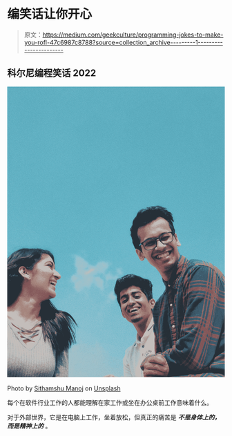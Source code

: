 # 编笑话让你开心

> 原文：<https://medium.com/geekculture/programming-jokes-to-make-you-rofl-47c6987c8788?source=collection_archive---------1----------------------->

## 科尔尼编程笑话 2022

![](img/504c208e79ba2286c084cd69c81ca0ef.png)

Photo by [Sithamshu Manoj](https://unsplash.com/@shidzuu?utm_source=medium&utm_medium=referral) on [Unsplash](https://unsplash.com?utm_source=medium&utm_medium=referral)

每个在软件行业工作的人都能理解在家工作或坐在办公桌前工作意味着什么。

对于外部世界，它是在电脑上工作，坐着放松，但真正的痛苦是 ***不是身体上的，而是精神上的*** 。